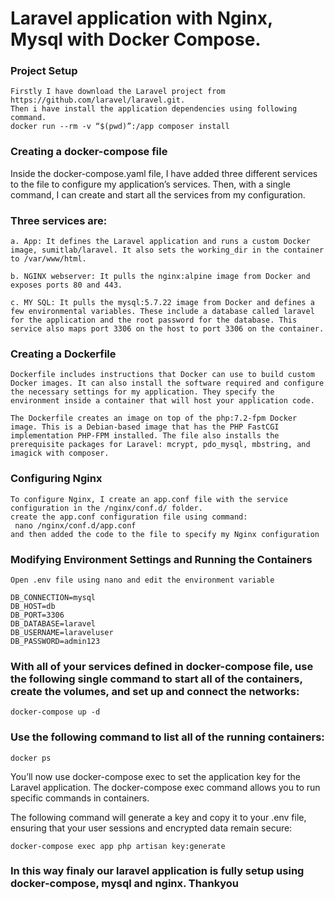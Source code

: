 # Laravel application with Nginx, Mysql with Docker Compose.

### Project Setup
```
Firstly I have download the Laravel project from https://github.com/laravel/laravel.git.
Then i have install the application dependencies using following command. 
docker run --rm -v “$(pwd)”:/app composer install
```

### Creating a docker-compose file
Inside the docker-compose.yaml file, I have added three different services to the file to configure my application’s services. Then, with a single command, I can create and start all the services from my configuration.

### Three services are:
```
a. App: It defines the Laravel application and runs a custom Docker image, sumitlab/laravel. It also sets the working_dir in the container to /var/www/html.

b. NGINX webserver: It pulls the nginx:alpine image from Docker and exposes ports 80 and 443.

c. MY SQL: It pulls the mysql:5.7.22 image from Docker and defines a few environmental variables. These include a database called laravel for the application and the root password for the database. This service also maps port 3306 on the host to port 3306 on the container. 

```

### Creating a Dockerfile
```
Dockerfile includes instructions that Docker can use to build custom Docker images. It can also install the software required and configure the necessary settings for my application. They specify the environment inside a container that will host your application code. 

The Dockerfile creates an image on top of the php:7.2-fpm Docker image. This is a Debian-based image that has the PHP FastCGI implementation PHP-FPM installed. The file also installs the prerequisite packages for Laravel: mcrypt, pdo_mysql, mbstring, and imagick with composer.
```
### Configuring Nginx
```
To configure Nginx, I create an app.conf file with the service configuration in the /nginx/conf.d/ folder.
create the app.conf configuration file using command:
 nano /nginx/conf.d/app.conf 
and then added the code to the file to specify my Nginx configuration
```

###  Modifying Environment Settings and Running the Containers
```
Open .env file using nano and edit the environment variable

DB_CONNECTION=mysql
DB_HOST=db
DB_PORT=3306
DB_DATABASE=laravel
DB_USERNAME=laraveluser
DB_PASSWORD=admin123

```
### With all of your services defined in  docker-compose file, use the following single command to start all of the containers, create the volumes, and set up and connect the networks:

```
docker-compose up -d
```
### Use the following command to list all of the running containers:
```
docker ps
```

You’ll now use docker-compose exec to set the application key for the Laravel application. The docker-compose exec command allows you to run specific commands in containers.

The following command will generate a key and copy it to your .env file, ensuring that your user sessions and encrypted data remain secure:
```
docker-compose exec app php artisan key:generate
```
### In this way finaly  our laravel application is fully setup using docker-compose, mysql and nginx. Thankyou
